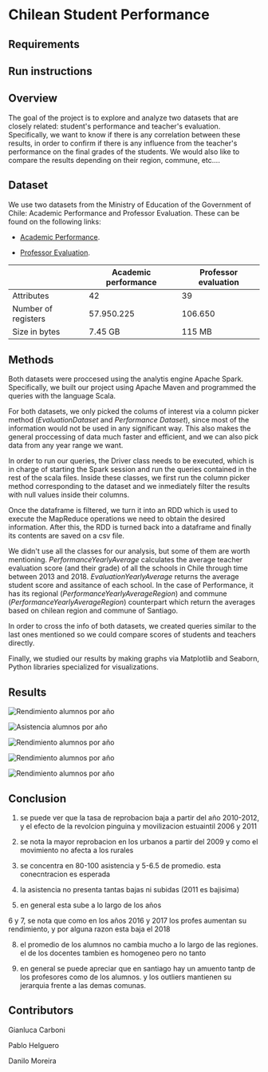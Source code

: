 # Chilean Student Performance

## Requirements

## Run instructions

## Overview

The goal of the project is to explore and analyze two datasets that are closely related: student's performance and teacher's evaluation. Specifically, we want to know if there is any correlation between these results, in order to confirm if there is any influence from the teacher's performance on the final grades of the students. We would also like to compare the results depending on their region, commune, etc....

## Dataset

We use two datasets from the Ministry of Education of the Government of Chile: Academic Performance and Professor Evaluation. These can be found on the following links:

+ [Academic Performance](http://datos.mineduc.cl/dashboards/19881/rendimiento-academico-por-estudiantes/).

+ [Professor Evaluation](http://datos.mineduc.cl/dashboards/19754/bases-de-datos-de-evaluacion-docente/).

|     | Academic performance | Professor evaluation |
|-----|----------|--------------|
| Attributes | 42 | 39 |
| Number of registers | 57.950.225 | 106.650 |
| Size in bytes | 7.45 GB | 115 MB |

## Methods

Both datasets were proccesed using the analytis engine Apache Spark. Specifically, we built our project using Apache Maven and programmed the queries with the language Scala.

For both datasets, we only picked the colums of interest via a column picker method (*EvaluationDataset* and *Performance Dataset*), since most of the information would not be used in any significant way. This also makes the general proccessing of data much faster and efficient, and we can also pick data from any year range we want.

In order to run our queries, the Driver class needs to be executed, which is in charge of starting the Spark session and run the queries contained in the rest of the scala files.  Inside these classes, we first run the column picker method corresponding to the dataset and we inmediately filter the results with null values inside their columns.

Once the dataframe is filtered, we turn it into an RDD which is used to execute the MapReduce operations we need to obtain the desired information. After this, the RDD is turned back into a dataframe and finally its contents are saved on a csv file.

We didn't use all the classes for our analysis, but some of them are worth mentioning. *PerformanceYearlyAverage* calculates the average teacher evaluation score (and their grade) of all the schools in Chile through time between 2013 and 2018. *EvaluationYearlyAverage* returns the average student score and assitance of each school. In the case of Performance, it has its regional (*PerformanceYearlyAverageRegion*) and commune (*PerformanceYearlyAverageRegion*) counterpart which return the averages based on chilean region and commune of Santiago.

In order to cross the info of both datasets, we created queries similar to the last ones mentioned so we could compare scores of students and teachers directly.

Finally, we studied our results by making graphs via Matplotlib and Seaborn, Python libraries specialized for visualizations.


## Results

![Rendimiento alumnos por año](https://i.imgur.com/vtTY2E9.png)

![Asistencia alumnos por año](https://i.imgur.com/xiHuQRE.png)

![Rendimiento alumnos por año](https://i.imgur.com/vtTY2E9.png)

![Rendimiento alumnos por año](https://i.imgur.com/vtTY2E9.png)

![Rendimiento alumnos por año](https://i.imgur.com/vtTY2E9.png)



## Conclusion

1. se puede ver que la tasa de reprobacion baja a partir del año 2010-2012, y el efecto de la revolcion pinguina y movilizacion estuaintil 2006 y 2011

2. se nota la mayor reprobacion en los urbanos a partir del 2009 y como el movimiento no afecta a los rurales

3. se concentra en 80-100 asistencia y 5-6.5 de promedio. esta conecntracion es esperada

4. la asistencia no presenta tantas bajas ni subidas (2011 es bajisima)

5. en general esta sube a lo largo de los años

6 y 7, se nota que como en los años 2016 y 2017 los profes aumentan su rendimiento, y por alguna razon esta baja el 2018

8. el promedio de los alumnos no cambia mucho a lo largo de las regiones. el de los docentes tambien es homogeneo pero no tanto

9. en general se puede apreciar que en santiago hay un amuento tantp de los profesores como de los alumnos. y los outliers mantienen su jerarquia frente a las demas comunas.

## Contributors

Gianluca Carboni

Pablo Helguero

Danilo Moreira
